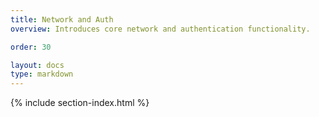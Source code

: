 ```yaml
---
title: Network and Auth
overview: Introduces core network and authentication functionality.

order: 30

layout: docs
type: markdown
---
```


{% include section-index.html %}
